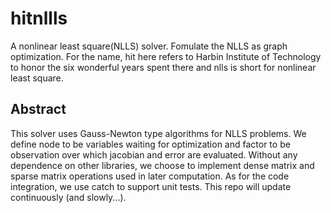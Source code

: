 # hitnllls
A nonlinear least square(NLLS) solver. Fomulate the NLLS as graph optimization. For the name, hit here refers to Harbin Institute of Technology to honor the six wonderful years spent there and nlls is short for nonlinear least square.

## Abstract
This solver uses Gauss-Newton type algorithms for NLLS problems. We define node to be variables waiting for optimization and factor to be observation over which jacobian and error are evaluated. Without any dependence on other libraries, we choose to implement dense matrix and sparse matrix operations used in later computation. As for the code integration, we use catch to support unit tests. This repo will update continuously (and slowly...). 